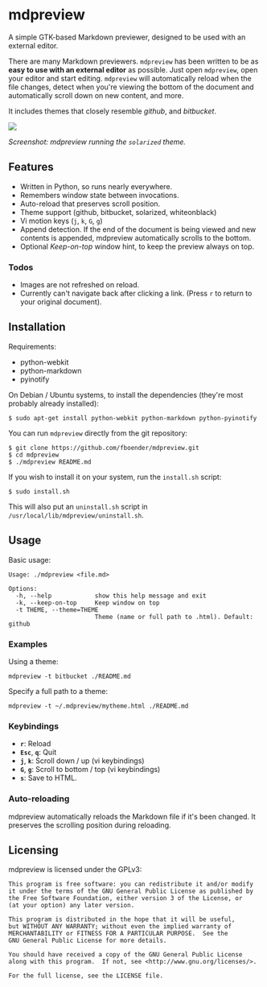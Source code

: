 mdpreview
=========

A simple GTK-based Markdown previewer, designed to be used with an external
editor.

There are many Markdown previewers. `mdpreview` has been written to be as **easy
to use with an external editor** as possible. Just open `mdpreview`, open your
editor and start editing. `mdpreview` will automatically reload when the file
changes, detect when you're viewing the bottom of the document and
automatically scroll down on new content, and more.

It includes themes that closely resemble *github*, and *bitbucket*. 

![](https://raw.githubusercontent.com/fboender/mdpreview/master/mdpreview.png)

*Screenshot: mdpreview running the `solarized` theme.*

Features
--------

* Written in Python, so runs nearly everywhere.
* Remembers window state between invocations.
* Auto-reload that preserves scroll position.
* Theme support (github, bitbucket, solarized, whiteonblack)
* Vi motion keys (`j`, `k`, `G`, `g`)
* Append detection. If the end of the document is being viewed and new contents
  is appended, mdpreview automatically scrolls to the bottom.
* Optional *Keep-on-top* window hint, to keep the preview always on top.

### Todos

* Images are not refreshed on reload.
* Currently can't navigate back after clicking a link. (Press `r` to return to
  your original document).


Installation
------------

Requirements:

* python-webkit
* python-markdown
* pyinotify


On Debian / Ubuntu systems, to install the dependencies (they're most probably
already installed):

    $ sudo apt-get install python-webkit python-markdown python-pyinotify

You can run `mdpreview` directly from the git repository:

    $ git clone https://github.com/fboender/mdpreview.git
    $ cd mdpreview
    $ ./mdpreview README.md

If you wish to install it on your system, run the `install.sh` script:

    $ sudo install.sh

This will also put an `uninstall.sh` script in `/usr/local/lib/mdpreview/uninstall.sh`.

Usage
-----

Basic usage:

    Usage: ./mdpreview <file.md>

    Options:
      -h, --help            show this help message and exit
      -k, --keep-on-top     Keep window on top
      -t THEME, --theme=THEME
                            Theme (name or full path to .html). Default: github

### Examples

Using a theme:

    mdpreview -t bitbucket ./README.md

Specify a full path to a theme:

    mdpreview -t ~/.mdpreview/mytheme.html ./README.md

### Keybindings

* **`r`**: Reload
* **`Esc`**, **`q`**: Quit
* **`j`**, **`k`**: Scroll down / up (vi keybindings)
* **`G`**, **`g`**: Scroll to bottom / top (vi keybindings)
* **`s`**: Save to HTML.

### Auto-reloading

mdpreview automatically reloads the Markdown file if it's been changed. It
preserves the scrolling position during reloading.

Licensing
---------

mdpreview is licensed under the GPLv3:

    This program is free software: you can redistribute it and/or modify
    it under the terms of the GNU General Public License as published by
    the Free Software Foundation, either version 3 of the License, or
    (at your option) any later version.

    This program is distributed in the hope that it will be useful,
    but WITHOUT ANY WARRANTY; without even the implied warranty of
    MERCHANTABILITY or FITNESS FOR A PARTICULAR PURPOSE.  See the
    GNU General Public License for more details.

    You should have received a copy of the GNU General Public License
    along with this program.  If not, see <http://www.gnu.org/licenses/>.

    For the full license, see the LICENSE file.

